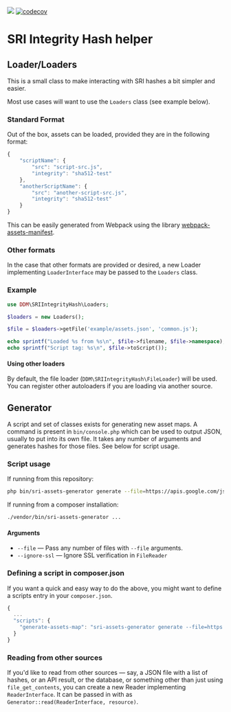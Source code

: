 ![](https://travis-ci.com/mattmontgomery/sri-integrity-hashes.svg?branch=master)
[![codecov](https://codecov.io/gh/mattmontgomery/sri-integrity-hashes/branch/master/graph/badge.svg)](https://codecov.io/gh/mattmontgomery/sri-integrity-hashes)    

# SRI Integrity Hash helper

## Loader/Loaders

This is a small class to make interacting with SRI hashes a bit simpler and easier.

Most use cases will want to use the `Loaders` class (see example below).

### Standard Format

Out of the box, assets can be loaded, provided they are in the following format:

```js
{
    "scriptName": {
        "src": "script-src.js",
        "integrity": "sha512-test"
    },
    "anotherScriptName": {
        "src": "another-script-src.js",
        "integrity": "sha512-test"
    }
}
```

This can be easily generated from Webpack using the library [webpack-assets-manifest](https://github.com/webdeveric/webpack-assets-manifest).

### Other formats

In the case that other formats are provided or desired, a new Loader implementing `LoaderInterface` may be passed to the `Loaders` class.

### Example

```php
use DDM\SRIIntegrityHash\Loaders;

$loaders = new Loaders();

$file = $loaders->getFile('example/assets.json', 'common.js');

echo sprintf("Loaded %s from %s\n", $file->filename, $file->namespace);
echo sprintf("Script tag: %s\n", $file->toScript());
```

#### Using other loaders

By default, the file loader (`DDM\SRIIntegrityHash\FileLoader`) will be used. You can register other autoloaders if you
are loading via another source.

## Generator

A script and set of classes exists for generating new asset maps. A command is present in `bin/console.php` which can be used
to output JSON, usually to put into its own file. It takes any number of arguments and generates hashes for those files.
See below for script usage.

### Script usage

If running from this repository:

```bash
php bin/sri-assets-generator generate --file=https://apis.google.com/js/api.js --file=https://apis.google.com/js/api-mock.js
```

If running from a composer installation:

```bash
./vendor/bin/sri-assets-generator ...
```

#### Arguments

- `--file` — Pass any number of files with `--file` arguments.
- `--ignore-ssl` — Ignore SSL verification in `FileReader`

### Defining a script in composer.json

If you want a quick and easy way to do the above, you might want to define a scripts entry in your `composer.json`.

```js
{
  ...
  "scripts": {
    "generate-assets-map": "sri-assets-generator generate --file=https://apis.google.com/js/api.js"
  }
}
```

### Reading from other sources

If you'd like to read from other sources  — say, a JSON file with a list of hashes, or an API result, or the database,
or something other than just using `file_get_contents`, you can create a new Reader implementing `ReaderInterface`.
It can be passed in with as `Generator::read(ReaderInterface, resource)`.
